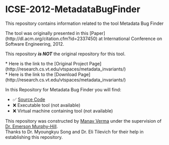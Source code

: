 # ICSE-2012-MetadataBugFinder
This repository contains information related to the tool Metadata Bug Finder
<p>
The tool was originally presented in this [Paper](http://dl.acm.org/citation.cfm?id=2337450) at International Conference on Software Engineering, 2012.
<p>
This repository <b><i> is NOT</b></i> the original repository for this tool.<br>
<p>
* Here is the link to the [Original Project Page](http://research.cs.vt.edu/vtspaces/metadata_invariants/)<br>
* Here is the link to the [Download Page](http://research.cs.vt.edu/vtspaces/metadata_invariants/)<br>

In this Repository for Metadata Bug Finder you will find:
* :white_check_mark: [Source Code](https://github.com/SoftwareEngineeringToolDemos/ICSE-2012-MetadataBugFinder/tree/master/Source%20code)
* :x: Executable tool (not available)
* :x: Virtual machine containing tool (not available)

This repository was constructed by [Manav Verma](https://github.com/mverma4) under the supervision of [Dr. Emerson Murphy-Hill](https://github.com/CaptainEmerson). <br>
Thanks to Dr. Myoungkyu Song and Dr. Eli Tilevich for their help in establishing this repository.
